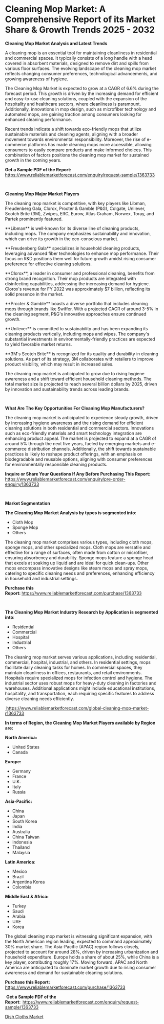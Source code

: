 <p><h1>Cleaning Mop Market: A Comprehensive Report of its Market Share & Growth Trends 2025 - 2032</h1></p><p><strong>Cleaning Mop Market Analysis and Latest Trends</strong></p>
<p><p>A cleaning mop is an essential tool for maintaining cleanliness in residential and commercial spaces. It typically consists of a long handle with a head covered in absorbent materials, designed to remove dirt and spills from various floor surfaces. The evolving landscape of the cleaning mop market reflects changing consumer preferences, technological advancements, and growing awareness of hygiene.</p><p>The Cleaning Mop Market is expected to grow at a CAGR of 6.6% during the forecast period. This growth is driven by the increasing demand for efficient and easy-to-use cleaning solutions, coupled with the expansion of the hospitality and healthcare sectors, where cleanliness is paramount. Additionally, innovations in mop design, such as microfiber technology and automated mops, are gaining traction among consumers looking for enhanced cleaning performance.</p><p>Recent trends indicate a shift towards eco-friendly mops that utilize sustainable materials and cleaning agents, aligning with a broader movement towards environmental responsibility. Moreover, the rise of e-commerce platforms has made cleaning mops more accessible, allowing consumers to easily compare products and make informed choices. This combination of factors positions the cleaning mop market for sustained growth in the coming years.</p></p>
<p><strong>Get a Sample PDF of the Report:&nbsp;</strong> <a href="https://www.reliablemarketforecast.com/enquiry/request-sample/1363733?utm_campaign=1167&utm_medium=2&utm_source=Github&utm_content=ia&utm_term=07022025&utm_id=cleaning-mop">https://www.reliablemarketforecast.com/enquiry/request-sample/1363733</a></p>
<p>&nbsp;</p>
<p><strong>Cleaning Mop Major Market Players</strong></p>
<p><p>The cleaning mop market is competitive, with key players like Libman, Freudenberg Gala, Clorox, Procter & Gamble (P&G), Colgate, Unilever, Scotch Brite (3M), Zwipes, ERC, Eurow, Atlas Graham, Norwex, Toray, and Partek prominently featured.</p><p>**Libman** is well-known for its diverse line of cleaning products, including mops. The company emphasizes sustainability and innovation, which can drive its growth in the eco-conscious market. </p><p>**Freudenberg Gala** specializes in household cleaning products, leveraging advanced fiber technologies to enhance mop performance. Their focus on R&D positions them well for future growth amidst rising consumer preference for effective cleaning solutions.</p><p>**Clorox**, a leader in consumer and professional cleaning, benefits from strong brand recognition. Their mop products are integrated with disinfecting capabilities, addressing the increasing demand for hygiene. Clorox's revenue for FY 2022 was approximately $7 billion, reflecting its solid presence in the market.</p><p>**Procter & Gamble** boasts a diverse portfolio that includes cleaning mops through brands like Swiffer. With a projected CAGR of around 3-5% in the cleaning segment, P&G's innovative approaches ensure continued growth.</p><p>**Unilever** is committed to sustainability and has been expanding its cleaning products vertically, including mops and wipes. The company's substantial investments in environmentally-friendly practices are expected to yield favorable market returns.</p><p>**3M's Scotch Brite** is recognized for its quality and durability in cleaning solutions. As part of its strategy, 3M collaborates with retailers to improve product visibility, which may result in increased sales.</p><p>The cleaning mop market is anticipated to grow due to rising hygiene awareness and a shift toward efficient household cleaning methods. The total market size is projected to reach several billion dollars by 2025, driven by innovation and sustainability trends across leading brands.</p></p>
<p>&nbsp;</p>
<p><strong>What Are The Key Opportunities For Cleaning Mop Manufacturers?</strong></p>
<p><p>The cleaning mop market is anticipated to experience steady growth, driven by increasing hygiene awareness and the rising demand for efficient cleaning solutions in both residential and commercial sectors. Innovations such as eco-friendly materials and smart technology integration are enhancing product appeal. The market is projected to expand at a CAGR of around 5% through the next five years, fueled by emerging markets and e-commerce distribution channels. Additionally, the shift towards sustainable practices is likely to reshape product offerings, with an emphasis on biodegradable and reusable options, aligning with consumer preferences for environmentally responsible cleaning products.</p></p>
<p><strong>Inquire or Share Your Questions If Any Before Purchasing This Report:</strong> <a href="https://www.reliablemarketforecast.com/enquiry/pre-order-enquiry/1363733?utm_campaign=1167&utm_medium=2&utm_source=Github&utm_content=ia&utm_term=07022025&utm_id=cleaning-mop">https://www.reliablemarketforecast.com/enquiry/pre-order-enquiry/1363733</a></p>
<p>&nbsp;</p>
<p><strong>Market Segmentation</strong></p>
<p><strong>The Cleaning Mop Market Analysis by types is segmented into:</strong></p>
<p><ul><li>Cloth Mop</li><li>Sponge Mop</li><li>Others</li></ul></p>
<p><p>The cleaning mop market comprises various types, including cloth mops, sponge mops, and other specialized mops. Cloth mops are versatile and effective for a range of surfaces, often made from cotton or microfiber, ensuring absorbency and durability. Sponge mops feature a sponge head that excels at soaking up liquid and are ideal for quick clean-ups. Other mops encompass innovative designs like steam mops and spray mops, catering to specific cleaning needs and preferences, enhancing efficiency in household and industrial settings.</p></p>
<p><strong>Purchase this Report:&nbsp;</strong><a href="https://www.reliablemarketforecast.com/purchase/1363733?utm_campaign=1167&utm_medium=2&utm_source=Github&utm_content=ia&utm_term=07022025&utm_id=cleaning-mop">https://www.reliablemarketforecast.com/purchase/1363733</a></p>
<p>&nbsp;</p>
<p><strong>The Cleaning Mop Market Industry Research by Application is segmented into:</strong></p>
<p><ul><li>Residential</li><li>Commercial</li><li>Hospital</li><li>Industrial</li><li>Others</li></ul></p>
<p><p>The cleaning mop market serves various applications, including residential, commercial, hospital, industrial, and others. In residential settings, mops facilitate daily cleaning tasks for homes. In commercial spaces, they maintain cleanliness in offices, restaurants, and retail environments. Hospitals require specialized mops for infection control and hygiene. The industrial sector uses robust mops for heavy-duty cleaning in factories and warehouses. Additional applications might include educational institutions, hospitality, and transportation, each requiring specific features to address diverse cleaning needs efficiently.</p></p>
<p><a href="https://www.reliablemarketforecast.com/global-cleaning-mop-market-r1363733?utm_campaign=1167&utm_medium=2&utm_source=Github&utm_content=ia&utm_term=07022025&utm_id=cleaning-mop">&nbsp;https://www.reliablemarketforecast.com/global-cleaning-mop-market-r1363733</a></p>
<p><strong>In terms of Region, the Cleaning Mop Market Players available by Region are:</strong></p>
<p>
    <p> <strong> North America: </strong>
        <ul>
            <li>United States</li>
            <li>Canada</li>
        </ul>
        </p> 
    <p> <strong> Europe: </strong>
        <ul>
            <li>Germany</li>
            <li>France</li>
            <li>U.K.</li>
            <li>Italy</li>
            <li>Russia</li>
        </ul>
        </p> 
    <p> <strong> Asia-Pacific: </strong>
        <ul>
            <li>China</li>
            <li>Japan</li>
            <li>South Korea</li>
            <li>India</li>
            <li>Australia</li>
            <li>China Taiwan</li>
            <li>Indonesia</li>
            <li>Thailand</li>
            <li>Malaysia</li>
        </ul>
        </p> 
    <p> <strong> Latin America: </strong>
        <ul>
            <li>Mexico</li>
            <li>Brazil</li>
            <li>Argentina Korea</li>
            <li>Colombia</li>
        </ul>
        </p> 
    <p> <strong> Middle East & Africa: </strong>
        <ul>
            <li>Turkey</li>
            <li>Saudi</li>
            <li>Arabia</li>
            <li>UAE</li>
            <li>Korea</li>
        </ul>
    </p>
    </p>
<p><p>The global cleaning mop market is witnessing significant expansion, with the North American region leading, expected to command approximately 30% market share. The Asia-Pacific (APAC) region follows closely, projected to account for around 28%, driven by increasing urbanization and household expenditure. Europe holds a share of about 25%, while China is a key player, contributing roughly 17%. Moving forward, APAC and North America are anticipated to dominate market growth due to rising consumer awareness and demand for sustainable cleaning solutions.</p></p>
<p><strong>Purchase this Report: </strong><a href="https://www.reliablemarketforecast.com/purchase/1363733?utm_campaign=1167&utm_medium=2&utm_source=Github&utm_content=ia&utm_term=07022025&utm_id=cleaning-mop">https://www.reliablemarketforecast.com/purchase/1363733</a></p>
<p>&nbsp;<strong>Get a Sample PDF of the Report:&nbsp;&nbsp;</strong><a href="https://www.reliablemarketforecast.com/enquiry/request-sample/1363733?utm_campaign=1167&utm_medium=2&utm_source=Github&utm_content=ia&utm_term=07022025&utm_id=cleaning-mop">https://www.reliablemarketforecast.com/enquiry/request-sample/1363733</a></p>
<p><strong></strong></p>
<p><p><a href="https://github.com/mabutironaldo/Market-Research-Report-List-7/blob/main/dish-cloths-market.md?utm_campaign=1167&utm_medium=2&utm_source=Github&utm_content=ia&utm_term=07022025&utm_id=cleaning-mop">Dish Cloths Market</a></p></p>